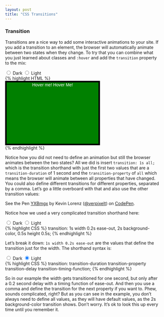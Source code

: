 ```yaml
---
layout: post
title: "CSS Transitions"
---
```


### Transition
Transitions are a nice way to add some interactive animations to your site. If you add a transition to an element, the browser will automatically animate between two states when they change. To try that you can combine what you just learned about classes and `:hover` and add the `transition` property to the mix:

<div class="m-switch">
  <input class="m-switch__input" id="dark" type="radio" name="theme" onchange="darkenEverything()">
  <label class="m-switch__label m-switch__label--is-dark" for="dark">Dark</label>
  <input class="m-switch__input" id="light" type="radio" name="theme" checked="checked" onchange="lightenEverything()">
  <label class="m-switch__label m-switch__label--is-light" for="light">Light</label>
</div>
{% highlight HTML %}
<head>
<!-- ... -->
  <style type="text/css">
    .changeonhover {
      color: white;
      background-color: green;
      text-align: center;
      width: 300px;
      height: 200px;
      font-family: sans-serif;
      border: 5px solid black;
      transition: 1s all;
    }
    .changeonhover:hover {
      background-color: blue;
      width: 600px;
      height: 300px;
    }
  </style>
</head>
<body>
  <div class="changeonhover">Hover me! Hover Me!</div>
</body>
{% endhighlight %}

Notice how you did not need to define an animation but still the browser animates between the two states? All we did is insert `transition: 1s all;` which is the transition shorthand with just the first two values that are a `transition-duration` of 1 second and the `transition-property` of `all` which means the browser will animate between all properties that have changed. You could also define different transitions for different properties, separated by a comma. Let’s go a little overboard with that and also use the other transition values:

<p data-height="458" data-theme-id="17669" data-slug-hash="YXBmgx" data-default-tab="result" data-user="verpixelt" class='codepen'>See the Pen <a href='http://codepen.io/verpixelt/pen/YXBmgx/'>YXBmgx</a> by Kevin Lorenz (<a href='http://codepen.io/verpixelt'>@verpixelt</a>) on <a href='http://codepen.io'>CodePen</a>.</p>
<script async src="//assets.codepen.io/assets/embed/ei.js"></script>

Notice how we used a very complicated transition shorthand here:

<div class="m-switch">
  <input class="m-switch__input" id="dark" type="radio" name="theme" onchange="darkenEverything()">
  <label class="m-switch__label m-switch__label--is-dark" for="dark">Dark</label>
  <input class="m-switch__input" id="light" type="radio" name="theme" checked="checked" onchange="lightenEverything()">
  <label class="m-switch__label m-switch__label--is-light" for="light">Light</label>
</div>
{% highlight CSS %}
transition: 1s width 0.2s ease-out, 2s background-color, 0.5s height 0.5s;
{% endhighlight %}

Let’s break it down: `1s width 0.2s ease-out` are the values that define the transition just for the width. The shorthand syntax is:

<div class="m-switch">
  <input class="m-switch__input" id="dark" type="radio" name="theme" onchange="darkenEverything()">
  <label class="m-switch__label m-switch__label--is-dark" for="dark">Dark</label>
  <input class="m-switch__input" id="light" type="radio" name="theme" checked="checked" onchange="lightenEverything()">
  <label class="m-switch__label m-switch__label--is-light" for="light">Light</label>
</div>
{% highlight CSS %}
transition: transition-duration transition-property transition-delay transition-timing-function;
{% endhighlight %}


So in our example the width gets transitioned for one second, but only after a 0.2 second delay with a timing function of ease-out. And then you use a comma and define the transition for the next property if you want to. Phew, sounds complicated, right? But as you can see in the example, you don’t always need to define all values, as they will have default values, as the 2s background-color transition shows. Don’t worry. It’s ok to look this up every time until you remember it.
